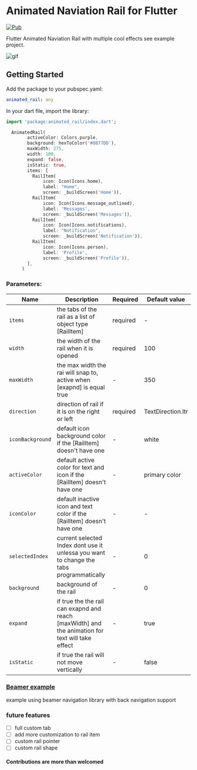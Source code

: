 # Animated Naviation Rail for Flutter

[![Pub](https://img.shields.io/pub/v/animated_rail.svg)](https://pub.dev/packages/animated_rail)

Flutter Animated Naviation Rail with multiple cool effects see example project.

![gif](https://github.com/youssefali424/AnimatedRail/blob/master/example.gif?raw=true)

## Getting Started

Add the package to your pubspec.yaml:

```yaml
animated_rail: any
```

In your dart file, import the library:

```Dart
import 'package:animated_rail/index.dart';
```

```Dart
  AnimatedRail(
        activeColor: Colors.purple,
        background: hexToColor('#8B77DD'),
        maxWidth: 275,
        width: 100,
        expand: false,
        isStatic: true,
        items: [
          RailItem(
              icon: Icon(Icons.home),
              label: "Home",
              screen: _buildScreen('Home')),
          RailItem(
              icon: Icon(Icons.message_outlined),
              label: 'Messages',
              screen: _buildScreen('Messages')),
          RailItem(
              icon: Icon(Icons.notifications),
              label: "Notification",
              screen: _buildScreen('Notification')),
          RailItem(
              icon: Icon(Icons.person),
              label: 'Profile',
              screen: _buildScreen('Profile')),
        ],
      )
```

### Parameters:

| Name             | Description                                                                                      | Required | Default value     |
| ---------------- | ------------------------------------------------------------------------------------------------ | -------- | ----------------- |
| `items`          | the tabs of the rail as a list of object type [RailItem]                                         | required | -                 |
| `width`          | the width of the rail when it is opened                                                          | required | 100               |
| `maxWidth`       | the max width the rai will snap to, active when [exapnd] is equal true                           | -        | 350               |
| `direction`      | direction of rail if it is on the right or left                                                  | required | TextDirection.ltr |
| `iconBackground` | default icon background color if the [RailItem] doesn't have one                                 | -        | white             |
| `activeColor`    | default active color for text and icon if the [RailItem] doesn't have one                        | -        | primary color     |
| `iconColor`      | default inactive icon and text color if the [RailItem] doesn't have one                          | -        | -                 |
| `selectedIndex`  | current selected Index dont use it unlessa you want to change the tabs programmatically          | -        | 0                 |
| `background`     | background of the rail                                                                           | -        | 0                 |
| `expand`         | if true the the rail can exapnd and reach [maxWidth] and the animation for text will take effect | -        | true              |
| `isStatic`       | if true the rail will not move vertically                                                        | -        | false             |


### [Beamer example](https://github.com/slovnicki/beamer/tree/master/examples/animated_rail)
example using beamer navigation library with back navigation support
### future features

- [ ] full custom tab
- [ ] add more customization to rail item
- [ ] custom rail pointer
- [ ] custom rail shape

#### Contributions are more than welcomed
